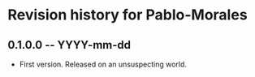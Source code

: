 # Revision history for Pablo-Morales

## 0.1.0.0 -- YYYY-mm-dd

* First version. Released on an unsuspecting world.
